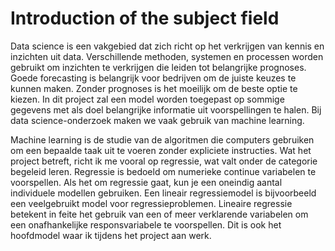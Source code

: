 # Introduction of the subject field

Data science is een vakgebied dat zich richt op het verkrijgen van kennis en inzichten uit data. Verschillende methoden, systemen en processen worden gebruikt om inzichten te verkrijgen die leiden tot belangrijke prognoses. Goede forecasting is belangrijk voor bedrijven om de juiste keuzes te kunnen maken. Zonder prognoses is het moeilijk om de beste optie te kiezen. In dit project zal een model worden toegepast op sommige gegevens met als doel belangrijke informatie uit voorspellingen te halen. Bij data science-onderzoek maken we vaak gebruik van machine learning. 

Machine learning is de studie van de algoritmen die computers gebruiken om een bepaalde taak uit te voeren zonder expliciete instructies. Wat het project betreft, richt ik me vooral op regressie, wat valt onder de categorie begeleid leren. Regressie is bedoeld om numerieke continue variabelen te voorspellen. Als het om regressie gaat, kun je een oneindig aantal individuele modellen gebruiken. Een lineair regressiemodel is bijvoorbeeld een veelgebruikt model voor regressieproblemen. Lineaire regressie betekent in feite het gebruik van een of meer verklarende variabelen om een onafhankelijke responsvariabele te voorspellen. Dit is ook het hoofdmodel waar ik tijdens het project aan werk.
